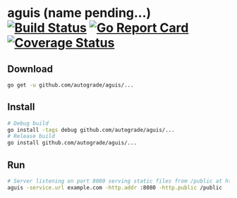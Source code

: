 # aguis (name pending...) [![Build Status](https://travis-ci.org/autograde/aguis.svg?branch=master)](https://travis-ci.org/autograde/aguis) [![Go Report Card](https://goreportcard.com/badge/github.com/autograde/aguis)](https://goreportcard.com/report/github.com/autograde/aguis) [![Coverage Status](https://coveralls.io/repos/github/autograde/aguis/badge.svg?branch=master)](https://coveralls.io/github/autograde/aguis?branch=master)
## Download
   ```sh
   go get -u github.com/autograde/aguis/...
   ```
## Install
   ```sh
   # Debug build
   go install -tags debug github.com/autograde/aguis/...
   # Release build
   go install github.com/autograde/aguis/...
   ```
## Run
   ```sh
   # Server listening on port 8080 serving static files from /public at https://example.com/.
   aguis -service.url example.com -http.addr :8080 -http.public /public
   ```

